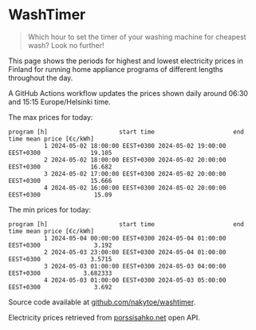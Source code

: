 
# WashTimer

> Which hour to set the timer of your washing machine for cheapest wash? Look no further!

This page shows the periods for highest and lowest electricity prices in Finland 
for running home appliance programs of different lengths throughout the day. 

A GitHub Actions workflow updates the prices shown daily around 06:30 and 15:15 Europe/Helsinki time.

The max prices for today:

	program [h]                    start time                      end time mean price [€c/kWh]
	          1 2024-05-02 18:00:00 EEST+0300 2024-05-02 19:00:00 EEST+0300              19.105
	          2 2024-05-02 18:00:00 EEST+0300 2024-05-02 20:00:00 EEST+0300              16.682
	          3 2024-05-02 17:00:00 EEST+0300 2024-05-02 20:00:00 EEST+0300              15.666
	          4 2024-05-02 16:00:00 EEST+0300 2024-05-02 20:00:00 EEST+0300               15.09

The min prices for today:

	program [h]                    start time                      end time mean price [€c/kWh]
	          1 2024-05-04 00:00:00 EEST+0300 2024-05-04 01:00:00 EEST+0300               3.192
	          2 2024-05-03 23:00:00 EEST+0300 2024-05-04 01:00:00 EEST+0300              3.5715
	          3 2024-05-03 01:00:00 EEST+0300 2024-05-03 04:00:00 EEST+0300            3.682333
	          4 2024-05-03 01:00:00 EEST+0300 2024-05-03 05:00:00 EEST+0300               3.692


Source code available at [github.com/nakytoe/washtimer](https://github.com/nakytoe/washtimer).

Electricity prices retrieved from [porssisahko.net](https://porssisahko.net/api) open API.

